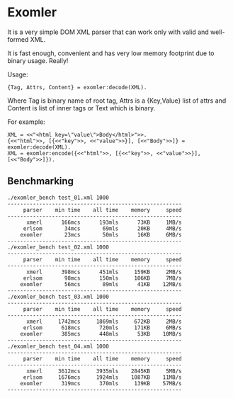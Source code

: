Exomler
========

It is a very simple DOM XML parser that can work only with valid and well-formed XML.

It is fast enough, convenient and has very low memory footprint due to binary usage. Really!

Usage:

```
{Tag, Attrs, Content} = exomler:decode(XML). 
```

Where Tag is binary name of root tag, Attrs is a {Key,Value} list of attrs and Content is
list of inner tags or Text which is binary.

For example:

```
XML = <<"<html key=\"value\">Body</html>">>.
{<<"html">>, [{<<"key">>, <<"value">>}], [<<"Body">>]} = exomler:decode(XML).
XML = exomler:encode({<<"html">>, [{<<"key">>, <<"value">>}], [<<"Body">>]}).

```


Benchmarking
------------

```
./exomler_bench test_01.xml 1000
-------------------------------------------------------
     parser    min time    all time    memory     speed
-------------------------------------------------------
      xmerl      166mcs      193mls      73KB     1MB/s
     erlsom       34mcs       69mls      20KB     4MB/s
    exomler       23mcs       50mls      16KB     6MB/s
-------------------------------------------------------
./exomler_bench test_02.xml 1000
-------------------------------------------------------
     parser    min time    all time    memory     speed
-------------------------------------------------------
      xmerl      398mcs      451mls     159KB     2MB/s
     erlsom       98mcs      150mls     106KB     7MB/s
    exomler       56mcs       89mls      41KB    12MB/s
-------------------------------------------------------
./exomler_bench test_03.xml 1000
-------------------------------------------------------
     parser    min time    all time    memory     speed
-------------------------------------------------------
      xmerl     1742mcs     1869mls     672KB     2MB/s
     erlsom      618mcs      720mls     171KB     6MB/s
    exomler      385mcs      448mls      53KB    10MB/s
-------------------------------------------------------
./exomler_bench test_04.xml 1000
-------------------------------------------------------
     parser    min time    all time    memory     speed
-------------------------------------------------------
      xmerl     3612mcs     3935mls    2845KB     5MB/s
     erlsom     1676mcs     1924mls    1087KB    11MB/s
    exomler      319mcs      370mls     139KB    57MB/s
-------------------------------------------------------
```

